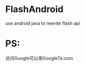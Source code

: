 FlashAndroid
============

use android java to rewrite flash api

PS:
============
访问Google可以用GoogleTa.com